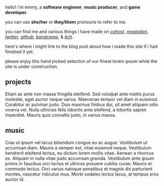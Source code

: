 [_metadata_:template]: - "index"
[_metadata_:title]: - "home"

hello! i'm emmy, a **software engineer**, **music producer**, and **game developer**.

you can use **she/her** or **they/them** pronouns to refer to me.

you can find me and various things i have made on
<a rel="me" href="https://cohost.org/leafcodes"><i>cohost</i></a>,
<a rel="me" href="https://tech.lgbt/@leafcodes"><i>mastodon</i></a>,
<a rel="me" href="https://twitter.com/leafcodes"><i>twitter</i></a>,
<a rel="me" href="https://github.com/emmyleaf"><i>github</i></a>,
<a rel="me" href="https://leafcodes.bandcamp.com"><i>bandcamp</i></a>, &
<a rel="me" href="https://leafcodes.itch.io"><i>itch</i></a>.

here's where i might link to the blog post about how i made this site if i had finished it yet.

please enjoy this hand picked selection of our finest lorem ipsum while the site is under construction.

## projects

Etiam ac ante non massa fringilla eleifend. Sed volutpat ante mattis purus molestie, eget auctor neque varius. Maecenas tempor vel diam in euismod. Curabitur ac pulvinar justo. Duis maximus finibus dui, sit amet aliquam odio viverra vel. Nulla ultricies felis lobortis ante eleifend, a lobortis sapien imperdiet. Mauris quis convallis justo, in varius massa.

## music

Cras ut ipsum vel lacus bibendum congue eu ac augue. Vestibulum ut accumsan diam. Mauris a semper est, vitae euismod neque. Vestibulum hendrerit eleifend lectus, eu dictum lorem mollis vitae. Aenean a rhoncus ex. Aliquam in nulla vitae justo accumsan gravida. Vestibulum ante ipsum primis in faucibus orci luctus et ultrices posuere cubilia curae; Mauris et commodo lectus. Orci varius natoque penatibus et magnis dis parturient montes, nascetur ridiculus mus. Morbi sodales lectus lacus, at tempus eros auctor id.
